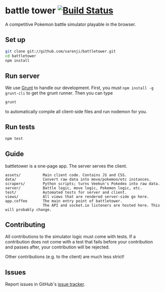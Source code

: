 # battle tower [![Build Status](https://secure.travis-ci.org/sarenji/battletower.png?branch=master)](http://travis-ci.org/sarenji/battletower)

A competitive Pokemon battle simulator playable in the browser.

## Set up

```bash
git clone git://github.com/sarenji/battletower.git
cd battletower
npm install
```

## Run server

We use [Grunt](http://gruntjs.com/) to handle our development. First, you must `npm install -g grunt-cli` to get the grunt runner. Then you can type

```bash
grunt
```

to automatically compile all client-side files and run nodemon for you.

## Run tests

```bash
npm test
```

## Guide

battletower is a one-page app. The server serves the client.

```
assets/          Main client code. Contains JS and CSS.
data/            Convert raw data into move/pokemon/etc instances.
scrapers/        Python scripts; turns Veekun's Pokedex into raw data.
server/          Battle logic, move logic, Pokemon logic, etc.
test/            Automated tests for server and client.
views/           All views that are rendered server-side go here.
app.coffee       The main entry point of battletower.
                 The API and socket.io listeners are hosted here. This will probably change.
```

## Contributing

All contributions to the simulator logic must come with tests. If a
contribution does not come with a test that fails before your contribution and
passes after, your contribution will be rejected.

Other contributions (e.g. to the client) are much less strict!

## Issues

Report issues in GitHub's [issue
tracker](https://github.com/sarenji/battletower/issues).
